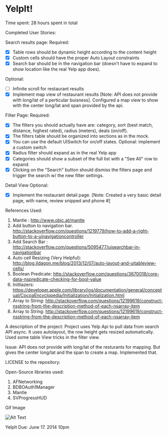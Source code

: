 YelpIt!
=========================

Time spent:  28 hours spent in total

Completed User Stories: 

Search results page:
Required:

- [x] Table rows should be dynamic height according to the content height
- [x] Custom cells should have the proper Auto Layout constraints
- [x] Search bar should be in the navigation bar (doesn't have to expand to show location like the real Yelp app does).

Optional:

- [ ] Infinite scroll for restaurant results
- [x] Implement map view of restaurant results [Note: API does not provide with long/lat of a perticular buisness]. Configured a map view to show with the center long/lat and span provided by the api.

Filter Page:
Required: 
- [x] The filters you should actually have are: category, sort (best match, distance, highest rated), radius (meters), deals (on/off).
- [x] The filters table should be organized into sections as in the mock.
- [x] You can use the default UISwitch for on/off states. Optional: implement a custom switch
- [x] Radius filter should expand as in the real Yelp app
- [x] Categories should show a subset of the full list with a "See All" row to expand.
- [x] Clicking on the "Search" button should dismiss the filters page and trigger the search w/ the new filter settings.

Detail View Optional: 
- [x] Implement the restaurant detail page. [Note: Created a very basic detail page, with name, review snipped and phone #]


References Used: 


  1. Mantle : http://www.objc.at/mantle
  2. Add button to navigation bar. http://stackoverflow.com/questions/1219779/how-to-add-a-right-button-to-a-uinavigationcontroller
  3. Add Search Bar :  http://stackoverflow.com/questions/5095477/uisearchbar-in-navigationbar
  4. Auto cell Resizing (Very Helpful): http://blog.jldagon.me/blog/2013/12/07/auto-layout-and-uitableview-cells/
  5. Boolean Predicate: http://stackoverflow.com/questions/3670018/core-data-nspredicate-checking-for-bool-value
  6. Initliazers: https://developer.apple.com/library/ios/documentation/general/conceptual/CocoaEncyclopedia/Initialization/Initialization.html
  7. Array to String: http://stackoverflow.com/questions/12199619/construct-nsstring-from-the-description-method-of-each-nsarray-item
  8. Array to String: http://stackoverflow.com/questions/12199619/construct-nsstring-from-the-description-method-of-each-nsarray-item
  


A description of the project:
Project uses Yelp Api to pull data from search API async. It uses autolayout, the row height gets resized automatically. Used some table View tricks in the filter view. 

Issue: 
API does not provide with long/lat of the resturants for mapping. But gives the center long/lat and the span to create a map. Implemented that. 

LICENSE to the repository: 

Open-Source libraries used:
1. AFNetworking
2. BDBOAuth1Manager
3. Mantle
4. SVProgressHUD


Gif Image


![Alt Text](RottenTomatoesDemo.gif)

YelpIt  Due: June 17. 2014 10pm
